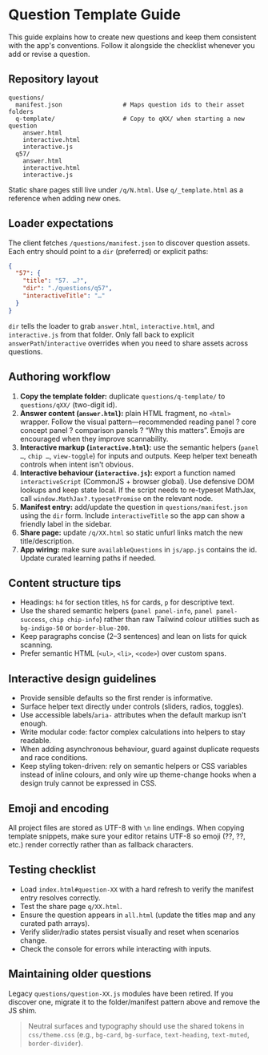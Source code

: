 # Question Template Guide

This guide explains how to create new questions and keep them consistent with the app's conventions. Follow it alongside the checklist whenever you add or revise a question.

## Repository layout

```
questions/
  manifest.json                 # Maps question ids to their asset folders
  q-template/                   # Copy to qXX/ when starting a new question
    answer.html
    interactive.html
    interactive.js
  q57/
    answer.html
    interactive.html
    interactive.js
```

Static share pages still live under `/q/N.html`. Use `q/_template.html` as a reference when adding new ones.

## Loader expectations

The client fetches `/questions/manifest.json` to discover question assets. Each entry should point to a `dir` (preferred) or explicit paths:

```json
{
  "57": {
    "title": "57. …?",
    "dir": "./questions/q57",
    "interactiveTitle": "…"
  }
}
```

`dir` tells the loader to grab `answer.html`, `interactive.html`, and `interactive.js` from that folder. Only fall back to explicit `answerPath`/`interactive` overrides when you need to share assets across questions.

## Authoring workflow

1. **Copy the template folder:** duplicate `questions/q-template/` to `questions/qXX/` (two-digit id).
2. **Answer content (`answer.html`):** plain HTML fragment, no `<html>` wrapper. Follow the visual pattern—recommended reading panel ? core concept panel ? comparison panels ? “Why this matters”. Emojis are encouraged when they improve scannability.
3. **Interactive markup (`interactive.html`):** use the semantic helpers (`panel …`, `chip …`, `view-toggle`) for inputs and outputs. Keep helper text beneath controls when intent isn't obvious.
4. **Interactive behaviour (`interactive.js`):** export a function named `interactiveScript` (CommonJS + browser global). Use defensive DOM lookups and keep state local. If the script needs to re-typeset MathJax, call `window.MathJax?.typesetPromise` on the relevant node.
5. **Manifest entry:** add/update the question in `questions/manifest.json` using the `dir` form. Include `interactiveTitle` so the app can show a friendly label in the sidebar.
6. **Share page:** update `/q/XX.html` so static unfurl links match the new title/description.
7. **App wiring:** make sure `availableQuestions` in `js/app.js` contains the id. Update curated learning paths if needed.

## Content structure tips

- Headings: `h4` for section titles, `h5` for cards, `p` for descriptive text.
- Use the shared semantic helpers (`panel panel-info`, `panel panel-success`, `chip chip-info`) rather than raw Tailwind colour utilities such as `bg-indigo-50` or `border-blue-200`.
- Keep paragraphs concise (2–3 sentences) and lean on lists for quick scanning.
- Prefer semantic HTML (`<ul>`, `<li>`, `<code>`) over custom spans.

## Interactive design guidelines

- Provide sensible defaults so the first render is informative.
- Surface helper text directly under controls (sliders, radios, toggles).
- Use accessible labels/`aria-` attributes when the default markup isn't enough.
- Write modular code: factor complex calculations into helpers to stay readable.
- When adding asynchronous behaviour, guard against duplicate requests and race conditions.
- Keep styling token-driven: rely on semantic helpers or CSS variables instead of inline colours, and only wire up theme-change hooks when a design truly cannot be expressed in CSS.

## Emoji and encoding

All project files are stored as UTF-8 with `\n` line endings. When copying template snippets, make sure your editor retains UTF-8 so emoji (??, ??, etc.) render correctly rather than as fallback characters.

## Testing checklist

- Load `index.html#question-XX` with a hard refresh to verify the manifest entry resolves correctly.
- Test the share page `q/XX.html`.
- Ensure the question appears in `all.html` (update the titles map and any curated path arrays).
- Verify slider/radio states persist visually and reset when scenarios change.
- Check the console for errors while interacting with inputs.

## Maintaining older questions

Legacy `questions/question-XX.js` modules have been retired. If you discover one, migrate it to the folder/manifest pattern above and remove the JS shim.

> Neutral surfaces and typography should use the shared tokens in `css/theme.css` (e.g., `bg-card`, `bg-surface`, `text-heading`, `text-muted`, `border-divider`).
